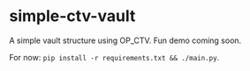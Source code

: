 # simple-ctv-vault
A simple vault structure using OP_CTV. Fun demo coming soon.

For now: `pip install -r requirements.txt && ./main.py`.
